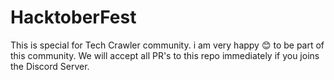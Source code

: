 # HacktoberFest

This is special for Tech Crawler community. 
i am very happy 😊 to be part of this community.
We will accept all PR's to this repo immediately if you joins the Discord Server.
